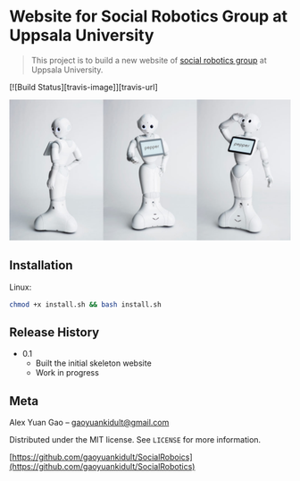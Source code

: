 # Website for Social Robotics Group at Uppsala University
> This project is to build a new website of [social robotics group](http://www.it.uu.se/research/visual_information_and_interaction/research/socialrobotics) at Uppsala University.

[![Build Status][travis-image]][travis-url]

![](header.jpg)

## Installation

Linux:

```sh
chmod +x install.sh && bash install.sh
```
## Release History

* 0.1
    * Built the initial skeleton website
    * Work in progress

## Meta

Alex Yuan Gao – gaoyuankidult@gmail.com

Distributed under the MIT license. See ``LICENSE`` for more information.

[https://github.com/gaoyuankidult/SocialRoboics](https://github.com/gaoyuankidult/SocialRobotics)

[npm-image]: https://img.shields.io/npm/v/datadog-metrics.svg?style=flat-square
[npm-url]: https://npmjs.org/package/datadog-metrics
[npm-downloads]: https://img.shields.io/npm/dm/datadog-metrics.svg?style=flat-square